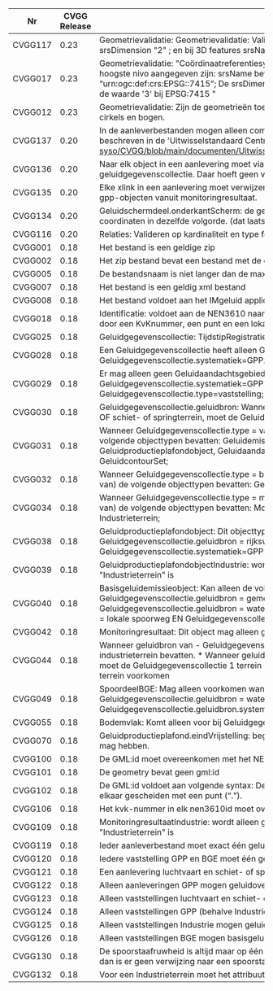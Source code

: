 |Nr      |CVGG Release|Beschrijving                                                                                                                                                                                                                                                                                                                                                                                |
|--------|------------|--------------------------------------------------------------------------------------------------------------------------------------------------------------------------------------------------------------------------------------------------------------------------------------------------------------------------------------------------------------------------------------------|
|CVGG117 |0.23       |Geometrievalidatie: Geometrievalidatie: Valideren of bij 2D feautures srsName “urn:ogc:def:crs:EPSG::28992” en srsDimension "2" ; en bij 3D features srsName “urn:ogc:def:crs:EPSG::7415” en srsDimension  "3" gebruikt is. |
|CVGG017 |0.23       |Geometrievalidatie: "Coördinaatreferentiesysteem (CRS): SrsName en srsDimension moet per geometrie op het hoogste nivo aangegeven zijn: srsName bevat één van de volgende twee waarden "urn:ogc:def:crs:EPSG::28992” of “urn:ogc:def:crs:EPSG::7415”; De srsDimension heeft altijd de waarde '2' bij EPSG:29882; de srsDimension heeft altijd de waarde '3' bij EPSG:7415 " |
|CVGG012 |0.23       |Geometrievalidatie: Zijn de geometrieën toegestaan volgens IMG Simple Features Profile 2 (SF2) geometrieën exclusief cirkels en bogen. |
|CVGG137 |0.20       |In de aanleverbestanden mogen alleen combinaties van gegevenstype, geluidbron en systematiek voorkomen, zoals beschreven in de 'Uitwisselstandaard Centrale Voorziening Geluidgegevens' [https://github.com/rivm-syso/CVGG/blob/main/documenten/Uitwisselstandaard%20Centrale%20Voorziening%20Geluidgegevens%200.6.pdf] |
|CVGG136 |0.20       |Naar elk object in een aanlevering moet via een xlink worden verwezen, met uitzondering van de geluidgegevenscollectie. Daar hoeft geen verwijzing naar te bestaan. |
|CVGG135 |0.20       |Elke xlink in een aanlevering moet verwijzen naar een object in diezelfde aanlevering, behalve bij de verwijzing naar gpp-objecten vanuit monitoringresultaat. |
|CVGG134 |0.20        |Geluidschermdeel.onderkant­Scherm: de geometrie heeft evenveel punten als bovenkant­Scherm met dezelfde x- en y-coordinaten in dezelfde volgorde. (dat laatste kunnen we niet valideren)                                                                                                                                                                                                    |
|CVGG116 |0.20        |Relaties: Valideren op kardinaliteit en type feature waarnaar verwezen wordt                                                                                                                                                                                                                                                                                                                |
|CVGG001 |0.18        |Het bestand is een geldige zip                                                                                                                                                                                                                                                                                                                                                              |
|CVGG002 |0.18        |Het zip bestand bevat een bestand met de extensie .gml                                                                                                                                                                                                                                                                                                                                     |
|CVGG005 |0.18        |De bestandsnaam is niet langer dan de maximale toegestane lengte (40 lettertekens)                                                                                                                                                                                                                                                                                                          |
|CVGG007 |0.18        |Het bestand is een geldig xml bestand                                                                                                                                                                                                                                                                                                                                                       |
|CVGG008 |0.18        |Het bestand voldoet aan het IMgeluid applicatieschema                                                                                                                                                                                                                                                                                                                                       |
|CVGG018 |0.18        |Identificatie: voldoet aan de NEN3610 naamgevingsconventie oftewel de identificatie begint met "NL.img", gevolgd door een KvKnummer, een punt en een lokale identificatie.                                                                                                                                                                                                                  |
|CVGG025 |0.18        |Geluidgegevenscollectie: TijdstipRegistratie en eindRegistratie zijn niet ingevuld.                                                                                                                                                                                                                                                                                                         |
|CVGG028 |0.18        |Een Geluidgegevenscollectie heeft alleen Geluidproductieplafondobjecten indien Geluidgegevenscollectie.systematiek=GPP.                                                                                                                                                                                                                                                                     |
|CVGG029 |0.18        |Er mag alleen geen Geluidaandachtsgebied in een Geluidgegevenscollectie zitten indien Geluidgegevenscollectie.systematiek=GPP of Geluidgegevenscollectie.systematiek=BGE, EN het Geluidgegevenscollectie.type=vaststelling;                                                                                                                                                                 |
|CVGG030 |0.18        |Geluidgegevenscollectie.geluidbron: Wanneer geluidbron van Geluidgegevenscollectie = industrieterrein OF luchtvaart OF schiet- of springterrein, moet de Geluidgegevenscollectie 1 terrein bevatten, anders 0;                                                                                                                                                                              |
|CVGG031 |0.18        |Wanneer Geluidgegevenscollectie.type = vaststelling: mag de Geluidgegevenscollectie (een specialisatie van) de volgende objecttypen bevatten: Geluidemissieobject, Geluidoverdrachtobject, Basisgeluidemissieobject, Geluidproductieplafondobject, Geluidaandachtsgebied, Documentverwijzing,  Terrein, Industrieterrein, GeluidcontourSet;                                                 |
|CVGG032 |0.18        |Wanneer Geluidgegevenscollectie.type = brongegevens monitoring: mag de Geluidgegevenscollectie (een specialisatie van) de volgende objecttypen bevatten: Geluidemissieobject, Geluidoverdrachtobject, Terrein, Industrieterrein;                                                                                                                                                            |
|CVGG034 |0.18        |Wanneer Geluidgegevenscollectie.type = monitoringresultaat: mag alleen de Geluidgegevenscollectie (een specialisatie van) de volgende objecttypen bevatten: Monitoringresultaat, MonitoringresultaatIndustrie,  Documentverwijzing,  Industrieterrein;                                                                                                                                      |
|CVGG038 |0.18        |Geluidproductieplafondobject: Dit objecttype kan alleen worden aangeleverd indien Geluidgegevenscollectie.geluidbron = rijksweg, OF provinciale weg, OF hoofdspoor, OF (lokale spoorweg en Geluidgegevenscollectie.systematiek=GPP ); EN geluidgegevenscollectie.type=vaststelling                                                                                                          |
|CVGG039 |0.18        |GeluidproductieplafondobjectIndustrie: wordt alleen gebruikt wanneer "geluidbron" van Geluidgegevenscollectie "Industrieterrein" is                                                                                                                                                                                                                                                         |
|CVGG040 |0.18        |Basisgeluidemissieobject: Kan alleen de volgende specialisaties van een Geluidemissieobject bevatten: WANNEER Geluidgegevenscollectie.geluidbron = gemeenteweg: WegdeelBGE en SpoordeelBGE; WANNEER Geluidgegevenscollectie.geluidbron = waterschapsweg: WegdeelBGE; WANNEER Geluidgegevenscollectie.geluidbron = lokale spoorweg EN Geluidgegevenscollectie.systematiek=BGE : SpoordeelBGE;|
|CVGG042 |0.18        |Monitoringresultaat: Dit object mag alleen gebruikt worden indien: Geluidgegevenscollectie.type='monitoringresultaat'.                                                                                                                                                                                                                                                                      |
|CVGG044 |0.18        |Wanneer geluidbron van -  Geluidgegevenscollectie = industrieterrein moet de Geluidgegevenscollectie 1 industrieterrein bevatten.  * Wanneer geluidbron van Geluidgegevenscollectie = luchtvaart OF schiet- of springterrein, moet de Geluidgegevenscollectie 1 terrein bevatten,  * Bij alle overig geluidbronnen mogen geen industrieterrein of terrein voorkomen                       |
|CVGG049 |0.18        |SpoordeelBGE: Mag alleen voorkomen wanneer: Geluidgegevenscollectie.geluidbron = gemeenteweg OF Geluidgegevenscollectie.geluidbron = waterschapsweg OF Geluidgegevenscollectie.geluidbron = lokale spoorweg, EN Geluidgegevenscollectie.geluidbron.systematiek=BGE;                                                                                                                         |
|CVGG055 |0.18        |Bodemvlak: Komt alleen voor bij Geluidgegevenscollectie.geluidbron = Rijkswegen, Provinciale wegen en Industrie                                                                                                                                                                                                                                                                             |
|CVGG070 |0.18        |Geluidproductieplafond.eindVrijstelling: beginVrijstelling moet een waarde hebben voordat eindVrijstelling een waarde mag hebben.                                                                                                                                                                                                                                                           |
|CVGG100 |0.18        |De GML:id moet overeenkomen met het NEN3610ID inclusief versienr.                                                                                                                                                                                                                                                                                                                           |
|CVGG101 |0.18        |De geometry bevat geen gml:id                                                                                                                                                                                                                                                                                                                                                               |
|CVGG102 |0.18        |De GML:id voldoet aan volgende syntax: De  namespace, lokaalID en versienummer (indien aanwezig) worden van elkaar gescheiden met een punt (“.”).                                                                                                                                                                                                                                           |
|CVGG106 |0.18        |Het kvk-nummer in elk nen3610id moet overeenkomen met het kvk-nummer van de gebruiker.                                                                                                                                                                                                                                                                                                      |
|CVGG109 |0.18        |MonitoringresultaatIndustrie:  wordt alleen gebruikt wanneer "geluidbron" van Geluidgegevenscollectie "Industrieterrein" is                                                                                                                                                                                                                                                                 |
|CVGG119 |0.18        |Ieder aanleverbestand moet exact één geluidgegevenscollectie bevatten                                                                                                                                                                                                                                                                                                                       |
|CVGG120 |0.18        |Iedere vaststelling GPP en BGE moet één geluidaandachtsgebied bevatten.                                                                                                                                                                                                                                                                                                                     |
|CVGG121 |0.18        |Een aanlevering luchtvaart en schiet- of springterrein mag geen geluidemissieobject bevatten                                                                                                                                                                                                                                                                                                |
|CVGG122 |0.18        |Alleen aanleveringen GPP mogen geluidoverdrachtobjecten bevatten.                                                                                                                                                                                                                                                                                                                           |
|CVGG123 |0.18        |Alleen vaststellingen luchtvaart en schiet- of springterrein mogen een geluidcontour bevatten                                                                                                                                                                                                                                                                                               |
|CVGG124 |0.18        |Alleen vaststellingen GPP (behalve Industrie) mogen geluidproductieplafondobjecten bevatten                                                                                                                                                                                                                                                                                                 |
|CVGG125 |0.18        |Alleen vaststellingen Industrie mogen geluidproductieobjectindustrie bevatten                                                                                                                                                                                                                                                                                                               |
|CVGG126 |0.18        |Alleen vaststellingen BGE mogen basisgeluidemissieobjecten bevatten                                                                                                                                                                                                                                                                                                                         |
|CVGG130 |0.18        |De spoorstaafruwheid is altijd maar op één manier opgenomen: als een spoorstaafruwheid­Middels­Categorie is ingevuld dan is er geen verwijzing naar een  spoorstaafruwheid­Middels­Meting en omgekeerd.                                                                                                                                                                                 |
|CVGG132 |0.18        |Voor een Industrieterrein moet het attribuut type­Terrein van het Terreintype industrieterrein zijn.                                                                                                                                                                                                                                                                                        |
